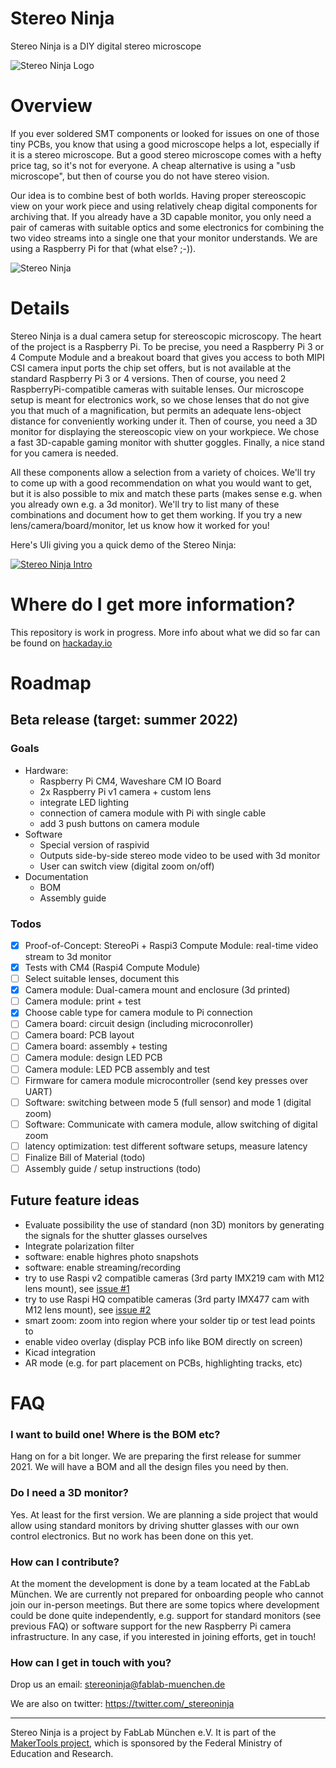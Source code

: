 # Stereo Ninja

Stereo Ninja is a DIY digital stereo microscope

![Stereo Ninja Logo](images/ninjalogo.png)

# Overview

If you ever soldered SMT components or looked for issues on one of those tiny PCBs, you know that using a good microscope helps a lot, especially if it is a stereo microscope. But a good stereo microscope comes with a hefty price tag, so it's not for everyone. A cheap alternative is using a "usb microscope", but then of course you do not have stereo vision.

Our idea is to combine best of both worlds. Having proper stereoscopic view on your work piece and using relatively cheap digital components for archiving that. If you already have a 3D capable monitor, you only need a pair of cameras with suitable optics and some electronics for combining the two video streams into a single one that your monitor understands. We are using a Raspberry Pi for that (what else? ;-)).

![Stereo Ninja](images/title.jpg)

# Details

Stereo Ninja is a dual camera setup for stereoscopic microscopy. The heart of the project is a Raspberry Pi. To be precise, you need a Raspberry Pi 3 or 4 Compute Module and a breakout board that gives you access to both MIPI CSI camera input ports the chip set offers, but is not available at the standard Raspberry Pi 3 or 4 versions. Then of course, you need 2 RaspberryPi-compatible cameras with suitable lenses. Our microscope setup is meant for electronics work, so we chose lenses that do not give you that much of a magnification, but permits an adequate lens-object distance for conveniently working under it. Then of course, you need a 3D monitor for displaying the stereoscopic view on your workpiece. We chose a fast 3D-capable gaming monitor with shutter goggles. Finally, a nice stand for you camera is needed.

All these components allow a selection from a variety of choices. We'll try to come up with a good recommendation on what you would want to get, but it is also possible to mix and match these parts (makes sense e.g. when you already own e.g. a 3d monitor). We'll try to list many of these combinations and document how to get them working. If you try a new lens/camera/board/monitor, let us know how it worked for you!

Here's Uli giving you a quick demo of the Stereo Ninja:

[![Stereo Ninja Intro](images/youtube-preview.jpg)](https://www.youtube.com/watch?v=p-_V9IuZiU0 "Stereo Ninja Intro")

# Where do I get more information?

This repository is work in progress. More info about what we did so far can be found on [hackaday.io](https://hackaday.io/project/180044-stereo-ninja)

# Roadmap

## Beta release (target: summer 2022)

### Goals

* Hardware: 
  * Raspberry Pi CM4, Waveshare CM IO Board
  * 2x Raspberry Pi v1 camera + custom lens
  * integrate LED lighting
  * connection of camera module with Pi with single cable 
  * add 3 push buttons on camera module
* Software
  * Special version of raspivid
  * Outputs side-by-side stereo mode video to be used with 3d monitor
  * User can switch view (digital zoom on/off)
* Documentation
  * BOM
  * Assembly guide

### Todos

- [x] Proof-of-Concept: StereoPi + Raspi3 Compute Module: real-time video stream to 3d monitor
- [x] Tests with CM4 (Raspi4 Compute Module)
- [ ] Select suitable lenses, document this
- [x] Camera module: Dual-camera mount and enclosure (3d printed)
- [ ] Camera module: print + test
- [x] Choose cable type for camera module to Pi connection
- [ ] Camera board: circuit design (including microconroller)
- [ ] Camera board: PCB layout
- [ ] Camera board: assembly + testing
- [ ] Camera module: design LED PCB
- [ ] Camera module: LED PCB assembly and test
- [ ] Firmware for camera module microcontroller (send key presses over UART)
- [ ] Software: switching between mode 5 (full sensor) and mode 1 (digital zoom)
- [ ] Software: Communicate with camera module, allow switching of digital zoom
- [ ] latency optimization: test different software setups, measure latency
- [ ] Finalize Bill of Material (todo)
- [ ] Assembly guide / setup instructions (todo)

## Future feature ideas

* Evaluate possibility the use of standard (non 3D) monitors by generating the signals for the shutter glasses ourselves
* Integrate polarization filter
* software: enable highres photo snapshots
* software: enable streaming/recording
* try to use Raspi v2 compatible cameras (3rd party IMX219 cam with M12 lens mount), see [issue #1](https://github.com/StereoNinja/StereoNinja/issues/1)
* try to use Raspi HQ compatible cameras (3rd party IMX477 cam with M12 lens mount), see [issue #2](https://github.com/StereoNinja/StereoNinja/issues/2)
* smart zoom: zoom into region where your solder tip or test lead points to
* enable video overlay (display PCB info like BOM directly on screen)
* Kicad integration 
* AR mode (e.g. for part placement on PCBs, highlighting tracks, etc)

# FAQ

### I want to build one! Where is the BOM etc?

Hang on for a bit longer. We are preparing the first release for summer 2021. We will have a BOM and all the design files you need by then.

### Do I need a 3D monitor?

Yes. At least for the first version. We are planning a side project that would allow using standard monitors by driving shutter glasses with our own control electronics. But no work has been done on this yet.

### How can I contribute?

At the moment the development is done by a team located at the FabLab München. We are currently not prepared for onboarding 
people who cannot join our in-person meetings. But there are some topics where development could be done quite independently, 
e.g. support for standard monitors (see previous FAQ) or software support for the new Raspberry Pi camera infrastructure.
In any case, if you interested in joining efforts, get in touch!

### How can I get in touch with you?

Drop us an email: stereoninja@fablab-muenchen.de

We are also on twitter: https://twitter.com/_stereoninja





---

Stereo Ninja is a project by FabLab München e.V. It is part of the [MakerTools project](https://wiki.fablab-muenchen.de/pages/viewpage.action?pageId=126815075), which is sponsored by the Federal Ministry of Education and Research.
